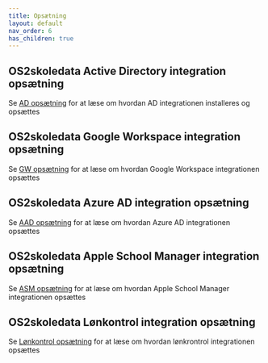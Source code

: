 ```yaml
---
title: Opsætning
layout: default
nav_order: 6
has_children: true
---
```


## OS2skoledata Active Directory integration opsætning
Se [AD opsætning](ad.md) for at læse om hvordan AD integrationen installeres og opsættes

## OS2skoledata Google Workspace integration opsætning
Se [GW opsætning](gw.md) for at læse om hvordan Google Workspace integrationen opsættes

## OS2skoledata Azure AD integration opsætning
Se [AAD opsætning](aad.md) for at læse om hvordan Azure AD integrationen opsættes

## OS2skoledata Apple School Manager integration opsætning
Se [ASM opsætning](asm.md) for at læse om hvordan Apple School Manager integrationen opsættes

## OS2skoledata Lønkontrol integration opsætning
Se [Lønkontrol opsætning](affiliations.md) for at læse om hvordan lønkrontrol integrationen opsættes